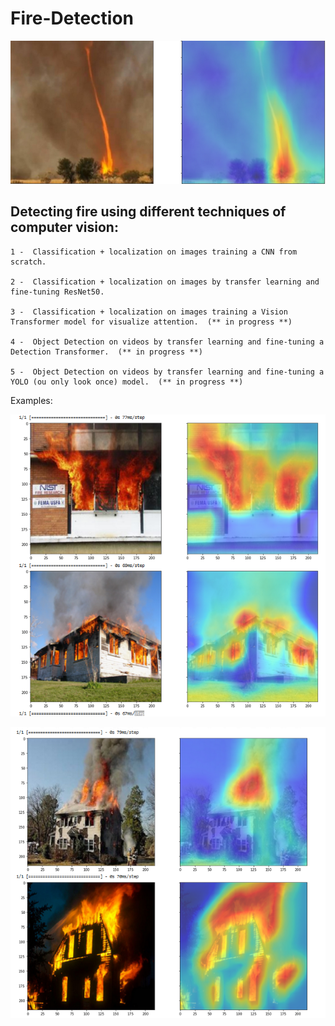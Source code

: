 # Fire-Detection

![alt text](https://github.com/omoru/Fire-Detection/blob/main/images/intro.PNG)


## Detecting fire using different techniques of computer vision:

    1 -  Classification + localization on images training a CNN from scratch.

    2 -  Classification + localization on images by transfer learning and fine-tuning ResNet50.

    3 -  Classification + localization on images training a Vision Transformer model for visualize attention.  (** in progress **)
    
    4 -  Object Detection on videos by transfer learning and fine-tuning a Detection Transformer.  (** in progress **)
    
    5 -  Object Detection on videos by transfer learning and fine-tuning a YOLO (ou only look once) model.  (** in progress **)
    
Examples:

![alt text](https://github.com/omoru/Fire-Detection/blob/main/images/cnn0.PNG)


![alt text](https://github.com/omoru/Fire-Detection/blob/main/images/cnn1.PNG)
